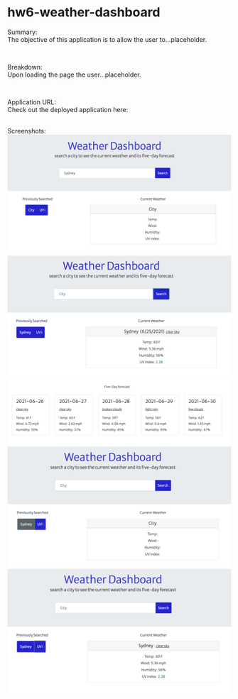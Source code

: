 # hw6-weather-dashboard

Summary:
<br>
The objective of this application is to allow the user to...placeholder.

<br>

Breakdown:
<br>
Upon loading the page the user...placeholder.

<br>

Application URL: 
<br>
Check out the deployed application here: 
<br>

<br>
Screenshots:
<br>
<img src = "./images/hw6-1.png">
<img src = "./images/hw6-2.png">
<img src = "./images/hw6-3.png">
<img src = "./images/hw6-4.png">
<img src = "./images/hw6-5.png">